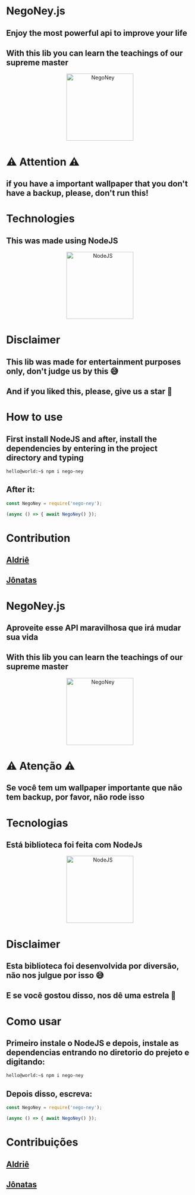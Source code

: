 # NegoNey.js
## Enjoy the most powerful api to improve your life
## With this lib you can learn the teachings of our supreme master

<p align="center">
  <img src="https://img.estadao.com.br/fotos/crop/1200x1200/resources/jpg/5/5/1553173579355.jpg" width="180" alt="NegoNey"/>
</p>

# ⚠️ Attention ⚠️
## if you have a important wallpaper that you don't have a backup, please, don't run this!

# Technologies
## This was made using NodeJS
<p align="center">
  <img src="https://i0.wp.com/codigosimples.net/wp-content/uploads/2017/03/nodejs.png?fit=500%2C500&ssl=1" width="180" alt="NodeJS"/>
</p>

# Disclaimer
## This lib was made for entertainment purposes only, don't judge us by this 😅
## And if you liked this, please, give us a star 🙂

# How to use
## First install NodeJS and after, install the dependencies by entering in the project directory and typing
```console
hello@world:~$ npm i nego-ney
```
## After it:
```js
const NegoNey = require('nego-ney');

(async () => { await NegoNey() });
```

# Contribution
## [Aldriê](https://github.com/Aldrie)
## [Jônatas](https://github.com/JonatasFernandesPimenta)


# NegoNey.js
## Aproveite esse API maravilhosa que irá mudar sua vida
## With this lib you can learn the teachings of our supreme master

<p align="center">
  <img src="https://img.estadao.com.br/fotos/crop/1200x1200/resources/jpg/5/5/1553173579355.jpg" width="180" alt="NegoNey"/>
</p>

# ⚠️ Atenção ⚠️
## Se você tem um wallpaper importante que não tem backup, por favor, não rode isso

# Tecnologias
## Está biblioteca foi feita com NodeJs
<p align="center">
  <img src="https://i0.wp.com/codigosimples.net/wp-content/uploads/2017/03/nodejs.png?fit=500%2C500&ssl=1" width="180" alt="NodeJS"/>
</p>

# Disclaimer
## Esta biblioteca foi desenvolvida por diversão, não nos julgue por isso 😅
## E se você gostou disso, nos dê uma estrela 🙂

# Como usar
## Primeiro instale o NodeJS e depois, instale as dependencias entrando no diretorio do prejeto e digitando:
```console
hello@world:~$ npm i nego-ney
```
## Depois disso, escreva:
```js
const NegoNey = require('nego-ney');

(async () => { await NegoNey() });
```

# Contribuições
## [Aldriê](https://github.com/Aldrie)
## [Jônatas](https://github.com/JonatasFernandesPimenta)

